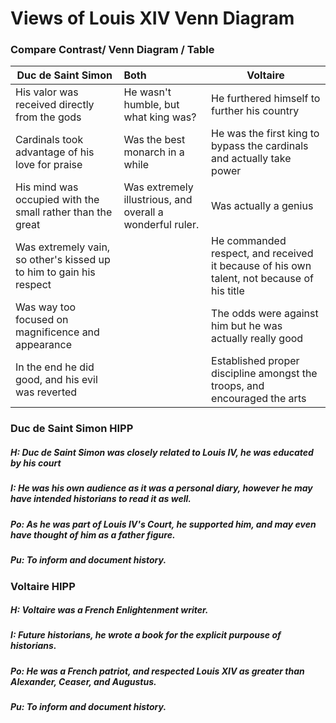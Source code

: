 # Views of Louis XIV Venn Diagram
### Compare Contrast/ Venn Diagram / Table

| Duc de Saint Simon                       | Both                                     | Voltaire                                 |
| ---------------------------------------- | :--------------------------------------- | ---------------------------------------- |
| His valor was received directly from the gods | He wasn't humble, but what king was?     | He furthered himself to further his country |
| Cardinals took advantage of his love for praise | Was the best monarch in a while          | He was the first king to bypass the cardinals and actually take power |
| His mind was occupied with the small rather than the great | Was extremely illustrious, and overall a wonderful ruler. | Was actually a genius                    |
| Was extremely vain, so other's kissed up to him to gain his respect |                                          | He commanded respect, and received it because of his own talent, not because of his title |
| Was way too focused on magnificence and appearance |                                          | The odds were against him but he was actually really good |
| In the end he did good, and his evil was reverted |                                          | Established proper discipline amongst the troops, and encouraged the arts |

### Duc de Saint Simon HIPP

##### H: Duc de Saint Simon was closely related to Louis IV, he was educated by his court

##### I: He was his own audience as it was a personal diary, however he may have intended historians to read it as well.

##### Po: As he was part of Louis IV's Court, he supported him, and may even have thought of him as a father figure. 

##### Pu: To inform and document history.

### Voltaire HIPP

##### H: Voltaire was a French Enlightenment writer.

##### I: Future historians, he wrote a book for the explicit purpouse of historians.

##### Po: He was a French patriot, and respected Louis XIV as greater than Alexander, Ceaser, and Augustus.

##### Pu: To inform and document history.
